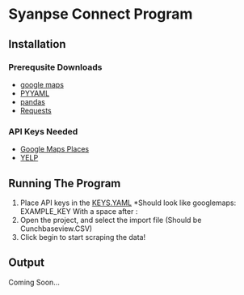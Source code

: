 # Syanpse Connect Program 

## Installation

### Prerequsite Downloads
* [google maps](https://pypi.org/project/googlemaps/)
* [PYYAML](https://pypi.org/project/PyYAML/)
* [pandas](https://pypi.org/project/pandas/)
* [Requests](https://pypi.org/project/requests/)
### API Keys Needed
* [Google Maps Places](https://developers.google.com/places/web-service/get-api-key)
* [YELP](https://www.yelp.com/developers)

## Running The Program
1. Place API keys in the [KEYS.YAML](keys.yaml)
*Should look like googlemaps: EXAMPLE_KEY With a space after :
2. Open the project, and select the import file (Should be Cunchbaseview.CSV)
3. Click begin to start scraping the data!

## Output
Coming Soon...
